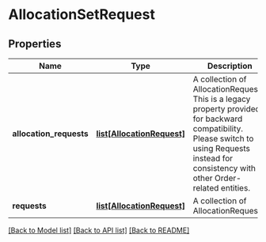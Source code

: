 # AllocationSetRequest

## Properties
Name | Type | Description | Notes
------------ | ------------- | ------------- | -------------
**allocation_requests** | [**list[AllocationRequest]**](AllocationRequest.md) | A collection of AllocationRequests. This is a legacy property provided for backward compatibility. Please switch to using Requests instead for consistency with other Order-related entities. | [optional] 
**requests** | [**list[AllocationRequest]**](AllocationRequest.md) | A collection of AllocationRequests. | [optional] 

[[Back to Model list]](../README.md#documentation-for-models) [[Back to API list]](../README.md#documentation-for-api-endpoints) [[Back to README]](../README.md)


